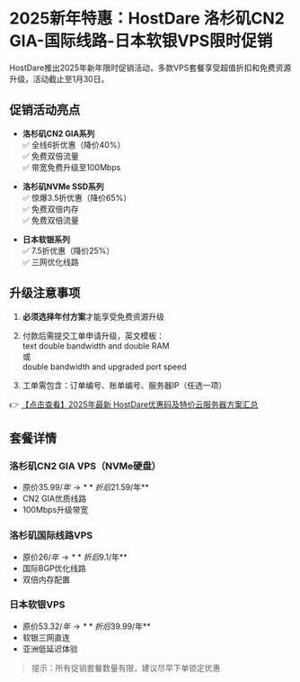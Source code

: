 # 2025新年特惠：HostDare 洛杉矶CN2 GIA-国际线路-日本软银VPS限时促销

HostDare推出2025年新年限时促销活动，多款VPS套餐享受超值折扣和免费资源升级，活动截止至1月30日。

## 促销活动亮点

- **洛杉矶CN2 GIA系列**  
  ✅ 全线6折优惠（降价40%）  
  ✅ 免费双倍流量  
  ✅ 带宽免费升级至100Mbps

- **洛杉矶NVMe SSD系列**  
  ✅ 惊爆3.5折优惠（降价65%）  
  ✅ 免费双倍内存  
  ✅ 免费双倍流量

- **日本软银系列**  
  ✅ 7.5折优惠（降价25%）  
  ✅ 三网优化线路

## 升级注意事项

1. **必须选择年付方案**才能享受免费资源升级
2. 付款后需提交工单申请升级，英文模板：  
   text
   double bandwidth and double RAM  
   或  
   double bandwidth and upgraded port speed  
   
3. 工单需包含：订单编号、账单编号、服务器IP（任选一项）

👉 [【点击查看】2025年最新 HostDare优惠码及特价云服务器方案汇总](https://bit.ly/hostdare)

## 套餐详情

### 洛杉矶CN2 GIA VPS（NVMe硬盘）
- 原价$35.99/年 → **折后$21.59/年**
- CN2 GIA优质线路
- 100Mbps升级带宽

### 洛杉矶国际线路VPS
- 原价$26/年 → **折后$9.1/年**
- 国际BGP优化线路
- 双倍内存配置

### 日本软银VPS
- 原价$53.32/年 → **折后$39.99/年**
- 软银三网直连
- 亚洲低延迟体验

> 提示：所有促销套餐数量有限，建议尽早下单锁定优惠